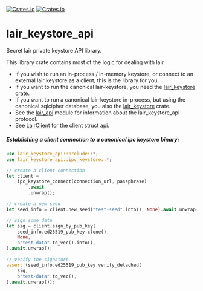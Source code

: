 <a href="https://github.com/holochain/lair/blob/master/LICENSE-APACHE">![Crates.io](https://img.shields.io/crates/l/lair_keystore_api)</a>
<a href="https://crates.io/crates/lair_keystore_api">![Crates.io](https://img.shields.io/crates/v/lair_keystore_api)</a>

# lair_keystore_api

Secret lair private keystore API library.

This library crate contains most of the logic for dealing with lair.

- If you wish to run an in-process / in-memory keystore, or connect to
an external lair keystore as a client, this is the library for you.
- If you want to run the canonical lair-keystore, you need the [lair_keystore](https://crates.io/crates/lair_keystore) crate.
- If you want to run a canonical lair-keystore in-process, but using
the canonical sqlcipher database, you also the [lair_keystore](https://crates.io/crates/lair_keystore) crate.
- See the [lair_api](./lair_api/index.html) module for information about the lair_keystore_api protocol.
- See [LairClient](./lair_client/struct.LairClient.html) for the client struct api.

##### Establishing a client connection to a canonical ipc keystore binary:

```rust
use lair_keystore_api::prelude::*;
use lair_keystore_api::ipc_keystore::*;

// create a client connection
let client =
    ipc_keystore_connect(connection_url, passphrase)
        .await
        .unwrap();

// create a new seed
let seed_info = client.new_seed("test-seed".into(), None).await.unwrap();

// sign some data
let sig = client.sign_by_pub_key(
    seed_info.ed25519_pub_key.clone(),
    None,
    b"test-data".to_vec().into(),
).await.unwrap();

// verify the signature
assert!(seed_info.ed25519_pub_key.verify_detached(
    sig,
    b"test-data".to_vec(),
).await.unwrap());
```

